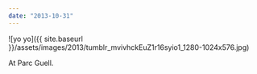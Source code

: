 ```yaml
---
date: "2013-10-31"
---
```


![yo yo]({{ site.baseurl }}/assets/images/2013/tumblr_mvivhckEuZ1r16syio1_1280-1024x576.jpg)

At Parc Guell.
